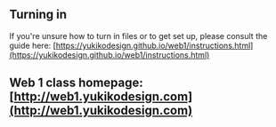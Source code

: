 ## Turning in
If you're unsure how to turn in files or to get set up, please consult the guide here: [https://yukikodesign.github.io/web1/instructions.html](https://yukikodesign.github.io/web1/instructions.html)

## Web 1 class homepage: [http://web1.yukikodesign.com](http://web1.yukikodesign.com)